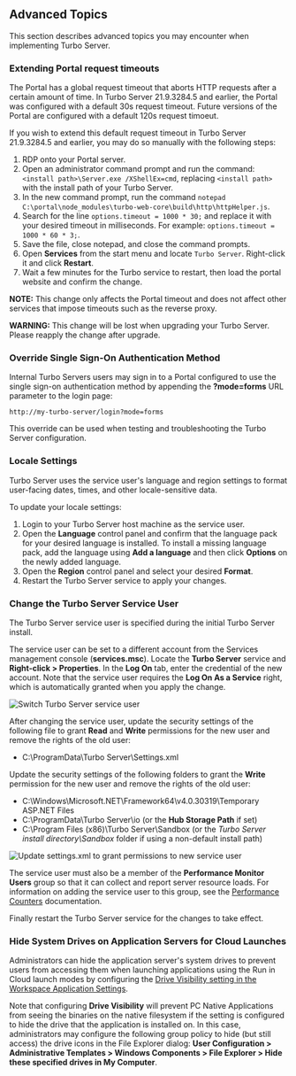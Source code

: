 ## Advanced Topics

This section describes advanced topics you may encounter when implementing Turbo Server.

### Extending Portal request timeouts

The Portal has a global request timeout that aborts HTTP requests after a certain amount of time. In Turbo Server 21.9.3284.5 and earlier, the Portal was configured with a default 30s request timeout. Future versions of the Portal are configured with a default 120s request timoeut.

If you wish to extend this default request timeout in Turbo Server 21.9.3284.5 and earlier, you may do so manually with the following steps:

1. RDP onto your Portal server.
2. Open an administrator command prompt and run the command: `<install path>\Server.exe /XShellEx=cmd`, replacing `<install path>` with the install path of your Turbo Server.
3. In the new command prompt, run the command `notepad C:\portal\node_modules\turbo-web-core\build\http\httpHelper.js`.
4. Search for the line `options.timeout = 1000 * 30;` and replace it with your desired timeout in milliseconds. For example: `options.timeout = 1000 * 60 * 3;`.
5. Save the file, close notepad, and close the command prompts.
6. Open **Services** from the start menu and locate `Turbo Server`. Right-click it and click **Restart**.
7. Wait a few minutes for the Turbo service to restart, then load the portal website and confirm the change.

**NOTE:** This change only affects the Portal timeout and does not affect other services that impose timeouts such as the reverse proxy.

**WARNING:** This change will be lost when upgrading your Turbo Server. Please reapply the change after upgrade.

### Override Single Sign-On Authentication Method

Internal Turbo Servers users may sign in to a Portal configured to use the single sign-on authentication method by appending the **?mode=forms** URL parameter to the login page:

```
http://my-turbo-server/login?mode=forms
```

This override can be used when testing and troubleshooting the Turbo Server configuration.

### Locale Settings

Turbo Server uses the service user's language and region settings to format user-facing dates, times, and other locale-sensitive data.

To update your locale settings:

1. Login to your Turbo Server host machine as the service user.
2. Open the **Language** control panel and confirm that the language pack for your desired language is installed. To install a missing language pack, add the language using **Add a language** and then click **Options** on the newly added language.
3. Open the **Region** control panel and select your desired **Format**.
4. Restart the Turbo Server service to apply your changes.

### Change the Turbo Server Service User

The Turbo Server service user is specified during the initial Turbo Server install.

The service user can be set to a different account from the Services management console (**services.msc**). Locate the **Turbo Server** service and **Right-click > Properties**. In the **Log On** tab, enter the credential of the new account. Note that the service user requires the **Log On As a Service** right, which is automatically granted when you apply the change.

![Switch Turbo Server service user](https://hub.turbo.net/images/docs/switch_service_user.png)

After changing the service user, update the security settings of the following file to grant **Read** and **Write** permissions for the new user and remove the rights of the old user:

- C:\ProgramData\Turbo Server\Settings.xml

Update the security settings of the following folders to grant the **Write** permission for the new user and remove the rights of the old user:

- C:\Windows\Microsoft.NET\Framework64\v4.0.30319\Temporary ASP.NET Files
- C:\ProgramData\Turbo Server\io (or the **Hub Storage Path** if set)
- C:\Program Files (x86)\Turbo Server\Sandbox (or the _Turbo Server install directory\Sandbox_ folder if using a non-default install path)

![Update settings.xml to grant permissions to new service user](https://hub.turbo.net/images/docs/add_perms_to_new_service_user.png)

The service user must also be a member of the **Performance Monitor Users** group so that it can collect and report server resource loads. For information on adding the service user to this group, see the [Performance Counters](https://hub.turbo.net/docs/server/troubleshooting/hub-server#performance-counters) documentation.

Finally restart the Turbo Server service for the changes to take effect.

### Hide System Drives on Application Servers for Cloud Launches

Administrators can hide the application server's system drives to prevent users from accessing them when launching applications using the Run in Cloud launch modes by configuring the [Drive Visibility setting in the Workspace Application Settings](https://hub.turbo.net/docs/server/administration/workspaces#workspace-applications).

Note that configuring **Drive Visibility** will prevent PC Native Applications from seeing the binaries on the native filesystem if the setting is configured to hide the drive that the application is installed on. In this case, administrators may configure the following group policy to hide (but still access) the drive icons in the File Explorer dialog: **User Configuration > Administrative Templates > Windows Components > File Explorer > Hide these specified drives in My Computer**.

